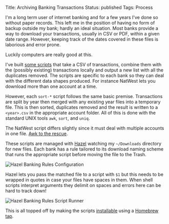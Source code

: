 Title: Archiving Banking Transactions
Status: published
Tags: Process

I'm a long term user of internet banking and for a few years I've done so without paper records. This left me in the position of having no form of backup outside my bank; hardly an ideal situation. Most banks provide a way to download your transactions, usually in CSV or PDF, within a given date range. However, keeping track of the dates covered in these files is laborious and error prone.

Luckily computers are really good at this.

I've built [some scripts](https://github.com/ghickman/banking-tools "Banking Tools") that take a CSV of transactions, combine them with the (possibly existing) transactions locally and output a new list with all the duplicates removed. The scripts are specific to each bank so they can deal with the different data shapes produced. For instance NatWest lets you download more than one account at a time.

However, each `sort-*` script follows the same basic premise. Transactions are split by year then merged with any existing year files into a temporary file. This is then sorted, duplicates removed and the result is written to a `<year>.csv` in the appropriate account folder. All of this is done with the standard UNIX tools `awk`, `sort`, and `uniq`.

The NatWest script differs slightly since it must deal with multiple accounts in one file. [Awk to the rescue](https://github.com/ghickman/banking-tools/blob/448df2105c458a81d864fa59b43f5310a7bec989/natwest/sort-natwest#L26).

These scripts are managed with [Hazel](https://www.noodlesoft.com/hazel.php) watching my `~/Downloads` directory for new files. Each bank has a rule tailored to its download naming scheme that runs the appropriate script before moving the file to the Trash.

![Hazel Banking Rules Configuration](/images/banking-downloads-rule.png)

Hazel lets you pass the matched file to a script with `$1` but this needs to be wrapped in quotes in case your files have spaces in them. When shell scripts interpret arguments they delimit on spaces and errors here can be hard to track down!

![Hazel Banking Rules Script Runner](/images/banking-downloads-rule-script.png)

This is all topped off by making the scripts [installable](https://github.com/ghickman/banking-tools#install) using a [Homebrew tap](https://github.com/ghickman/banking-tools/blob/master/banking-tools.rb).
